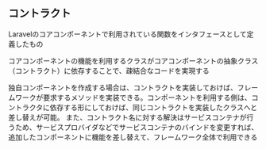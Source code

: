 ## コントラクト
Laravelのコアコンポーネントで利用されている関数をインタフェースとして定義したもの

コアコンポーネントの機能を利用するクラスがコアコンポーネントの抽象クラス（コントラクト）に依存することで、疎結合なコードを実現する

独自コンポーネントを作成する場合は、コントラクトを実装しておけば、フレームワークが要求するメソッドを実装できる。コンポーネントを利用する側は、コントラクタに依存する形にしておけば、同じコントラクトを実装したクラスへと差し替えが可能。
また、コントラクト名に対する解決はサービスコンテナが行うため、サービスプロバイダなどでサービスコンテナのバインドを変更すれば、追加したコンポーネントに機能を差し替えて、フレームワーク全体で利用できる